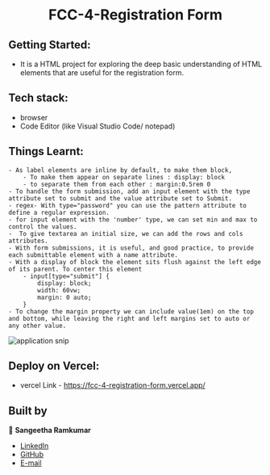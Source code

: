 <h1 align="center"> FCC-4-Registration Form </h1>

## Getting Started:
- It is a HTML project for exploring the deep basic understanding of HTML elements that are useful for the registration form.

## Tech stack:
- browser
- Code Editor (like Visual Studio Code/ notepad)

## Things Learnt:
    - As label elements are inline by default, to make them block, 
        - To make them appear on separate lines : display: block
        - to separate them from each other : margin:0.5rem 0
    - To handle the form submission, add an input element with the type attribute set to submit and the value attribute set to Submit.
    - regex- With type="password" you can use the pattern attribute to define a regular expression.
    - for input element with the 'number' type, we can set min and max to control the values.
    -  To give textarea an initial size, we can add the rows and cols attributes.
    - With form submissions, it is useful, and good practice, to provide each submittable element with a name attribute.
    - With a display of block the element sits flush against the left edge of its parent. To center this element
        - input[type="submit"] {
            display: block;
            width: 60vw;
            margin: 0 auto;
        }
    - To change the margin property we can include value(1em) on the top and bottom, while leaving the right and left margins set to auto or any other value.

<!-- ## application shots -->
<img alt="application snip" src="https://github.com/Sangi19/FCC-4-Registration-form/blob/main/Capture.PNG" />
<!-- ![image1](https://github.com/Sangi19/lob/main/image/image1.PNG)-->

## Deploy on Vercel:
- vercel Link - https://fcc-4-registration-form.vercel.app/

## Built by

👤 **Sangeetha Ramkumar**

- [LinkedIn](https://www.linkedin.com/in/sangeetharamkumar)
- [GitHub](https://github.com/Sangi19)
- [E-mail](sangiammu1020@gmail.com)
